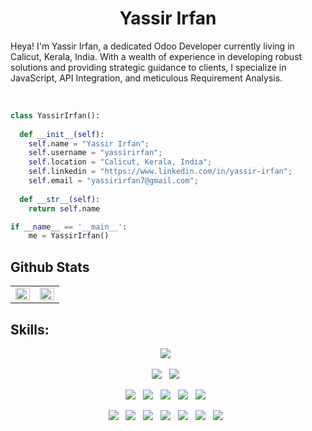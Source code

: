 <h1 align="center">
  <b>Yassir Irfan</b>
</h1>

Heya! I'm Yassir Irfan, a dedicated Odoo Developer currently living in Calicut, Kerala, India. With a wealth of experience in developing robust solutions and providing strategic guidance to clients, I specialize in JavaScript, API Integration, and meticulous Requirement Analysis. 

<br>

```python
class YassirIrfan():
    
  def __init__(self):
    self.name = "Yassir Irfan";
    self.username = "yassirirfan";
    self.location = "Calicut, Kerala, India";
    self.linkedin = "https://www.linkedin.com/in/yassir-irfan";
    self.email = "yassirirfan7@gmail.com";
  
  def __str__(self):
    return self.name

if __name__ == '__main__':
    me = YassirIrfan()
```
## Github Stats  
<table><tr><td valign="top" width="50%">

<img src="https://github-readme-stats.vercel.app/api?username=yassirirfan&custom_title=Stats&show_icons=true&count_private=true&hide_border=true&theme=radical" align="left" style="width: 100%" />

</td><td valign="top" width="50%">

<img src="https://streak-stats.demolab.com/?user=yassirirfan&theme=radical&hide_border=true" align="left" style="width: 100%" />

</td></tr></table>

## Skills:
<p align="center">
      <a href="#"><img src="https://img.shields.io/badge/Odoo-purple?style=for-the-badge&logo=odoo&logoColor=white"></a>&nbsp;&nbsp;
</p>

<p align="center">
    <a href="#"><img src="https://img.shields.io/badge/python%20-%2314354C.svg?&style=for-the-badge&logo=python&logoColor=white"></a>&nbsp;&nbsp;
    <a href="#"><img src="https://img.shields.io/badge/JavaScript-F7DF1E?style=for-the-badge&logo=javascript&logoColor=white&labelColor=101010"></a>&nbsp;&nbsp;</br>
</p>
<p align="center">
    <a href="#"><img src="https://img.shields.io/badge/Node.JS-339933?style=for-the-badge&logo=node.js&logoColor=white&labelColor=101010"></a>&nbsp;&nbsp;
    <a href="#"><img src="https://img.shields.io/badge/css3%20-%231572B6.svg?&style=for-the-badge&logo=css3&logoColor=white&labelColor=101010"></a>&nbsp;&nbsp;
    <a href="#"><img src="https://img.shields.io/badge/MongoDB-47A248?style=for-the-badge&logo=mongodb&logoColor=white&labelColor=101010"></a>&nbsp;&nbsp;
    <a href="#"><img src="https://img.shields.io/badge/MySQL-4479A1?style=for-the-badge&logo=mysql&logoColor=white&labelColor=101010"></a>&nbsp;&nbsp;
    <a href="#"><img src="https://img.shields.io/badge/nodejs%20-%23DD0031.svg?&style=for-the-badge&logo=nodejs&logoColor=white&labelColor=101010"></a>&nbsp;&nbsp;

</p>
<p align="center">
    <a href="#"><img src="https://img.shields.io/badge/AWS-232F3E?style=for-the-badge&logo=amazonaws&logoColor=white"></a>&nbsp;&nbsp;
    <a href="#"><img src="https://img.shields.io/badge/bootstrap%20-%23563D7C.svg?&style=for-the-badge&logo=bootstrap&logoColor=white&labelColor=101010"></a>&nbsp;&nbsp;
    <a href="#"><img src="https://img.shields.io/badge/PostgreSQL-336791?style=for-the-badge&logo=postgresql&logoColor=white"></a>&nbsp;&nbsp;
    <a href="#"><img src="https://img.shields.io/badge/react%20-%2320232a.svg?&style=for-the-badge&logo=react&logoColor=%2361DAFB&labelColor=101010"></a>&nbsp;&nbsp;
    <a href="#"><img src="https://img.shields.io/badge/express.js%20-%23404d59.svg?&style=for-the-badge&labelColor=101010"></a>&nbsp;&nbsp;
    <a href="#"><img src="https://img.shields.io/badge/git%20-%23F05033.svg?&style=for-the-badge&logo=git&logoColor=white&labelColor=101010"></a>&nbsp;&nbsp;
    <a href="#"><img src="https://img.shields.io/badge/github%20-%23121011.svg?&style=for-the-badge&logo=github&logoColor=white&labelColor=101010"></a>&nbsp;&nbsp;
</p>
